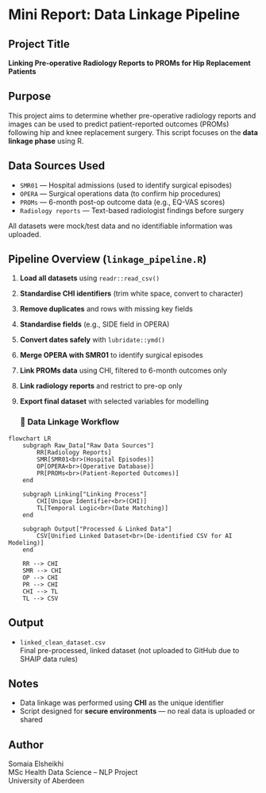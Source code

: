 # Mini Report: Data Linkage Pipeline

## Project Title
**Linking Pre-operative Radiology Reports to PROMs for Hip Replacement Patients**

## Purpose
This project aims to determine whether pre-operative radiology reports and images can be used to predict patient-reported outcomes (PROMs) following hip and knee replacement surgery. This script focuses on the **data linkage phase** using R.

## Data Sources Used
- `SMR01` — Hospital admissions (used to identify surgical episodes)
- `OPERA` — Surgical operations data (to confirm hip procedures)
- `PROMs` — 6-month post-op outcome data (e.g., EQ-VAS scores)
- `Radiology reports` — Text-based radiologist findings before surgery

All datasets were mock/test data and no identifiable information was uploaded.

## Pipeline Overview (`linkage_pipeline.R`)
1. **Load all datasets** using `readr::read_csv()`
2. **Standardise CHI identifiers** (trim white space, convert to character)
3. **Remove duplicates** and rows with missing key fields
4. **Standardise fields** (e.g., SIDE field in OPERA)
5. **Convert dates safely** with `lubridate::ymd()`
6. **Merge OPERA with SMR01** to identify surgical episodes
7. **Link PROMs data** using CHI, filtered to 6-month outcomes only
8. **Link radiology reports** and restrict to pre-op only
9. **Export final dataset** with selected variables for modelling

    ### 🔗 Data Linkage Workflow
```mermaid
flowchart LR
    subgraph Raw_Data["Raw Data Sources"]
        RR[Radiology Reports]
        SMR[SMR01<br>(Hospital Episodes)]
        OP[OPERA<br>(Operative Database)]
        PR[PROMs<br>(Patient-Reported Outcomes)]
    end

    subgraph Linking["Linking Process"]
        CHI[Unique Identifier<br>(CHI)]
        TL[Temporal Logic<br>(Date Matching)]
    end

    subgraph Output["Processed & Linked Data"]
        CSV[Unified Linked Dataset<br>(De-identified CSV for AI Modeling)]
    end

    RR --> CHI
    SMR --> CHI
    OP --> CHI
    PR --> CHI
    CHI --> TL
    TL --> CSV

```
## Output
- `linked_clean_dataset.csv`  
  Final pre-processed, linked dataset (not uploaded to GitHub due to SHAIP data rules)

## Notes
- Data linkage was performed using **CHI** as the unique identifier
- Script designed for **secure environments** — no real data is uploaded or shared

## Author
Somaia Elsheikhi  
MSc Health Data Science – NLP Project  
University of Aberdeen

